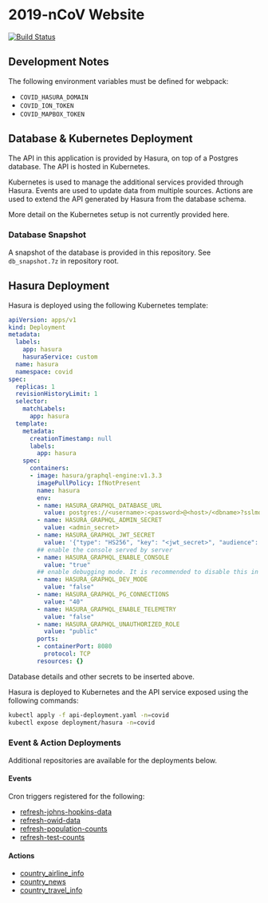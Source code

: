 # 2019-nCoV Website

[![Build Status](https://drone.tiepy.com/api/badges/xgis-earth/covid-web/status.svg)](https://drone.tiepy.com/xgis-earth/covid-web)

## Development Notes

The following environment variables must be defined for webpack:

* `COVID_HASURA_DOMAIN`
* `COVID_ION_TOKEN`
* `COVID_MAPBOX_TOKEN`

## Database & Kubernetes Deployment

The API in this application is provided by Hasura, on top of a Postgres database.
The API is hosted in Kubernetes.

Kubernetes is used to manage the additional services provided through Hasura.
Events are used to update data from multiple sources.
Actions are used to extend the API generated by Hasura from the database schema.

More detail on the Kubernetes setup is not currently provided here. 

### Database Snapshot

A snapshot of the database is provided in this repository.
See `db_snapshot.7z` in repository root.

## Hasura Deployment

Hasura is deployed using the following Kubernetes template:

```yaml
apiVersion: apps/v1
kind: Deployment
metadata:
  labels:
    app: hasura
    hasuraService: custom
  name: hasura
  namespace: covid
spec:
  replicas: 1
  revisionHistoryLimit: 1
  selector:
    matchLabels:
      app: hasura
  template:
    metadata:
      creationTimestamp: null
      labels:
        app: hasura
    spec:
      containers:
      - image: hasura/graphql-engine:v1.3.3
        imagePullPolicy: IfNotPresent
        name: hasura
        env:
        - name: HASURA_GRAPHQL_DATABASE_URL
          value: postgres://<username>:<password>@<host>/<dbname>?sslmode=require
        - name: HASURA_GRAPHQL_ADMIN_SECRET
          value: <admin_secret>
        - name: HASURA_GRAPHQL_JWT_SECRET
          value: '{"type": "HS256", "key": "<jwt_secret>", "audience": "hasura", "issuer": "covid"}'
        ## enable the console served by server
        - name: HASURA_GRAPHQL_ENABLE_CONSOLE
          value: "true"
        ## enable debugging mode. It is recommended to disable this in production
        - name: HASURA_GRAPHQL_DEV_MODE
          value: "false"
        - name: HASURA_GRAPHQL_PG_CONNECTIONS
          value: "40"
        - name: HASURA_GRAPHQL_ENABLE_TELEMETRY
          value: "false"
        - name: HASURA_GRAPHQL_UNAUTHORIZED_ROLE
          value: "public"
        ports:
        - containerPort: 8080
          protocol: TCP
        resources: {}
```

Database details and other secrets to be inserted above.

Hasura is deployed to Kubernetes and the API service exposed using the following commands:

```bash
kubectl apply -f api-deployment.yaml -n=covid
kubectl expose deployment/hasura -n=covid
```

### Event & Action Deployments

Additional repositories are available for the deployments below.

#### Events

Cron triggers registered for the following:

* [refresh-johns-hopkins-data](https://github.com/xgis-earth/covid-refresh-johns-hopkins-data)
* [refresh-owid-data](https://github.com/xgis-earth/covid-refresh-owid-data)
* [refresh-population-counts](https://github.com/xgis-earth/covid-refresh-population-counts)
* [refresh-test-counts](https://github.com/xgis-earth/covid-refresh-test-counts)

#### Actions

* [country_airline_info](https://github.com/xgis-earth/action-query-country-airline-info)
* [country_news](https://github.com/xgis-earth/action-query-country-news)
* [country_travel_info](https://github.com/xgis-earth/action-query-country-travel-info)
